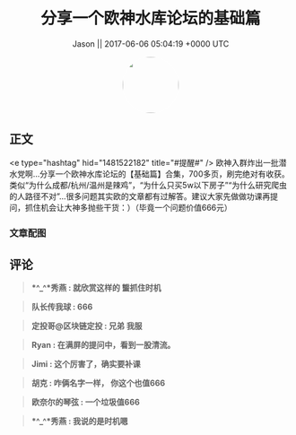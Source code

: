 <h1 align="center">分享一个欧神水库论坛的基础篇</h1>




<p align="center">
    <a>Jason || 2017-06-06 05:04:19 &#43;0000 UTC</a>
</p>

<div align="center">
    <img src="https://images.zsxq.com/Ftbym-tzOBZ26mFA21Ca1rs64ASm?e=1590940799&amp;token=kIxbL07-8jAj8w1n4s9zv64FuZZNEATmlU_Vm6zD:_So2l851p2qR-1oMMudfU5ypuv0=" width="100" height="100" style="border:1px solid;border-radius:50%; color:#ffffff"/>
</div>




## 正文

<div>
&lt;e type=&#34;hashtag&#34; hid=&#34;1481522182&#34; title=&#34;#提醒#&#34; /&gt;  欧神入群炸出一批潜水党啊…分享一个欧神水库论坛的【基础篇】合集，700多页，刷完绝对有收获。类似“为什么成都/杭州/温州是辣鸡”，“为什么只买5w以下房子”“为什么研究爬虫的人路径不对”…很多问题其实欧的文章都有过解答。建议大家先做做功课再提问，抓住机会让大神多抛些干货：）（毕竟一个问题价值666元）
</div>

### 文章配图

<div class="image" align="center">

</div>


## 评论

<div align="left">
<div>

<blockquote >
<span> <strong>*^_^*秀燕 : 就欣赏这样的 螚抓住时机 </strong></span>
</blockquote>

<blockquote >
<span> <strong>队长传我球 : 666 </strong></span>
</blockquote>

<blockquote >
<span> <strong>定投哥@区块链定投 : 兄弟 我服 </strong></span>
</blockquote>

<blockquote >
<span> <strong>Ryan : 在满屏的提问中，看到一股清流。 </strong></span>
</blockquote>

<blockquote >
<span> <strong>Jimi : 这个厉害了，确实要补课 </strong></span>
</blockquote>

<blockquote >
<span> <strong>胡克 : 咋俩名字一样， 你这个也值666 </strong></span>
</blockquote>

<blockquote >
<span> <strong>欧奈尔的琴弦 : 一个垃圾值666 </strong></span>
</blockquote>

<blockquote >
<span> <strong>*^_^*秀燕 : 我说的是时机嗯 </strong></span>
</blockquote>

</div>
</div>